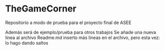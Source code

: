 # TheGameCorner
Repositorio a modo de prueba para el proyecto final de ASEE

Además será de ejemplo/prueba para otros trabajos
Se añade una nueva linea al archivo Readme.md
inserto más lineas en el archivo, pero esta vez:
lo hago dando saltos
